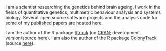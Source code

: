 I am a scientist researching the genetics behind brain ageing.
I work in the fields of quantitative genetics, multimetric behaviour analysis and systems biology. 
Several open source software projects and the analysis code for some of my published papers are hosted here.

I am the author of the R package <a href="https://rupertoverall.net/Rtrack/">Rtrack</a> (on <a href="https://CRAN.R-project.org/package=Rtrack">CRAN</a>; development version/source <a href="https://github.com/rupertoverall/Rtrack">here</a>).
I am also the author of the R package <a href="https://rupertoverall.net/ColonyTrack/">ColonyTrack</a> (source <a href="https://github.com/rupertoverall/ColonyTrack">here</a>).
